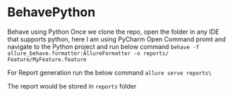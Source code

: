 # BehavePython
Behave using Python
Once we clone the repo, open the folder in any IDE that supports python, here I am using PyCharm
Open Command promt and navigate to the Python project and run below command 
```behave -f allure_behave.formatter:AllureFormatter -o reports/ Feature/MyFeature.feature```

For Report generation run the below command
```allure serve reports\```

The report would be stored in ```reports``` folder
